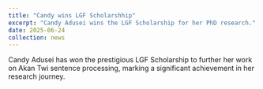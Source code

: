 ```yaml
---
title: "Candy wins LGF Scholarshhip"
excerpt: "Candy Adusei wins the LGF Scholarship for her PhD research."
date: 2025-06-24
collection: news
---
```


Candy Adusei has won the prestigious LGF Scholarship to further her work on Akan Twi sentence processing, marking a significant achievement in her research journey.
